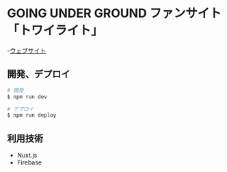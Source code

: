 # GOING UNDER GROUND ファンサイト「トワイライト」

-[ウェブサイト](https://going-twilight.web.app/)

## 開発、デプロイ

```bash
# 開発
$ npm run dev

# デプロイ
$ npm run deploy
```

## 利用技術

- Nuxt.js
- Firebase
